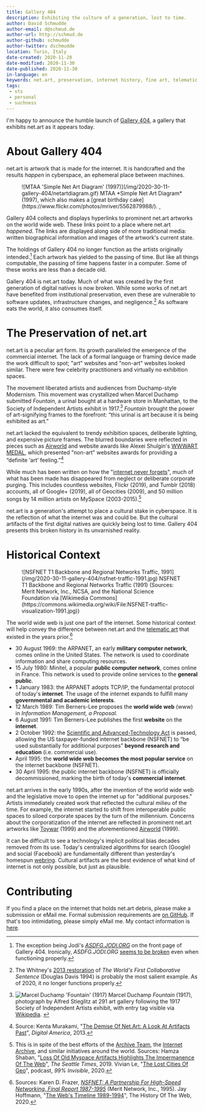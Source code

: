 ```yaml
---
title: Gallery 404
description: Exhibiting the culture of a generation, lost to time.
author: David Schmudde
author-email: d@schmud.de
author-url: http://schmud.de
author-github: schmudde
author-twitter: dschmudde
location: Turin, Italy
date-created: 2020-11-28
date-modified: 2020-11-30
date-published: 2020-11-30
in-language: en
keywords: net.art, preservation, internet history, fine art, telematic art
tags:
 - sts
 - personal
 - suchness
---
```


I'm happy to announce the humble launch of [Gallery 404](http://www.netart.today/), a gallery that exhibits net.art as it appears today.

# About Gallery 404

net.art is artwork that is made for the internet. It is handcrafted and the results *happen* in cyberspace, an ephemeral place between machines.

<figure class="fullwidth">
![MTAA 'Simple Net Art Diagram' (1997)](/img/2020-30-11-gallery-404/netartdiagram.gif)
MTAA *Simple Net Art Diagram* (1997), which also makes a [great birthday cake](https://www.flickr.com/photos/mriver/5562879988/). <span property="license"><a class="link" href="https://creativecommons.org/licenses/by/2.5/" rel="license"><i class="fab fa-creative-commons"></i>&nbsp;<i class="fab fa-creative-commons-by"></i></a></span>
</figure>

Gallery 404 collects and displays hyperlinks to prominent net.art artworks on the world wide web. These links point to a place where net.art *happened*. The links are displayed along side of more traditional media: written biographical information and images of the artwork's current state.

The holdings of Gallery 404 no longer function as the artists originally intended.[^jodi] Each artwork has yielded to the passing of time. But like all things computable, the passing of time happens faster in a computer. Some of these works are less than a decade old.

[^jodi]: The exception being Jodi's [*ASDFG.JODI.ORG*](http://asdfg.jodi.org) on the front page of Gallery 404. Ironically, *ASDFG.JODI.ORG* [seems to be broken](https://ca.answers.yahoo.com/question/index?qid=20110711192514AApmy6v) even when functioning properly.

Gallery 404 is net.art today. Much of what was created by the first generation of digital natives is now broken. While some works of net.art have benefited from institutional preservation, even these are vulnerable to software updates, infrastructure changes, and negligence.[^whitney] As software eats the world, it also consumes itself.

[^whitney]: The Whitney's [2013 restoration](https://whitney.org/artport/douglas-davis) of *The World's First Collaborative Sentence* (Douglas Davis 1994) is probably the most salient example. As of 2020, it no longer functions properly.

# The Preservation of net.art

net.art is a peculiar art form. Its growth paralleled the emergence of the commercial internet. The lack of a formal language or framing device made the work difficult to spot; "art" websites and "non-art" websites looked similar. There were few celebrity practitioners and virtually no exhibition spaces.

The movement liberated artists and audiences from Duchamp-style Modernism. This movement was crystallized when Marcel Duchamp submitted *Fountain*, a urinal bought at a hardware store in Manhattan, to the Society of Independent Artists exhibit in 1917.[^fountain] *Fountain* brought the power of art-signifying frames to the forefront: &ldquo;this urinal is art because it is being exhibited as art.&rdquo;

[^fountain]: ![Marcel Duchamp 'Fountain' (1917)](/img/2020-30-11-gallery-404/fountain-duchamp-1977.jpg) Marcel Duchamp *Fountain* (1917), photograph by Alfred Stieglitz at 291 art gallery following the 1917 Society of Independent Artists exhibit, with entry tag visible via [Wikipedia](https://commons.wikimedia.org/w/index.php?curid=74693078). <i class="fab fa-creative-commons-pd"></i>

net.art lacked the equivalent to trendy exhibition spaces, deliberate lighting, and expensive picture frames. The blurred boundaries were reflected in pieces such as [Airworld](https://sites.rhizome.org/anthology/airworld.html) and website awards like Alexei Shulgin's [WWWART MEDAL](http://www.easylife.org/award/), which presented "non-art" websites awards for providing a &ldquo;definite &lsquo;art&rsquo; feeling.&rdquo;[^wwwart]

[^wwwart]: Source: Kenta Murakami, "[The Demise Of Net.Art: A Look At Artifacts Past](https://www.digitalamerica.org/the-demise-of-net-art-a-look-at-artifacts-past-kenta-murakami/)", *Digital America*, 2013.

While much has been written on how the "[internet never forgets](https://www.nytimes.com/2010/07/25/magazine/25privacy-t2.html)", much of what has been made has disappeared from neglect or deliberate corporate purging. This includes countless websites, Flickr (2019), and Tumblr (2018) accounts, all of Google+ (2019), all of Geocities (2009), and 50 million songs by 14 million artists on MySpace (2003-2015).[^losses]

[^losses]: This is in spite of the best efforts of the [Archive Team](http://archiveteam.org/), the [Internet Archive](https://archive.org), and similar initiatives around the world. Sources: Hamza Shaban, "[Loss Of Old Myspace Artifacts Highlights The Impermanence Of The Web](https://www.seattletimes.com/business/loss-of-old-myspace-artifacts-highlights-the-impermanence-of-the-web/)", *The Seattle Times*, 2019. Vivian Le, "[The Lost Cities Of Geo](https://99percentinvisible.org/episode/the-lost-cities-of-geo/)", podcast, *99% Invisible*, 2020.

net.art is a generation's attempt to place a cultural stake in cyberspace. It is the reflection of what the internet was and could be. But the cultural artifacts of the first digital natives are quickly being lost to time. Gallery 404 presents this broken history in its unvarnished reality.

# Historical Context

<figure>
![NSFNET T1 Backbone and Regional Networks Traffic, 1991](/img/2020-30-11-gallery-404/nsfnet-traffic-1991.jpg) NSFNET T1 Backbone and Regional Networks Traffic (1991) (Sources: Merit Network, Inc., NCSA, and the National Science Foundation via [Wikimedia Commons](https://commons.wikimedia.org/wiki/File:NSFNET-traffic-visualization-1991.jpg)) <i class="fab fa-creative-commons-pd"></i>
</figure>

The world wide web is just one part of the internet. Some historical context will help convey the difference between net.art and the [telematic art](https://en.wikipedia.org/wiki/Telematic_art) that existed in the years prior.[^timeline]

- 30 August 1969: the ARPANET, an early **military computer network**, comes online in the United States. The network is used to coordinate information and share computing resources.
- 15 July 1980: Minitel, a popular **public computer network**, comes online in France. This network is used to provide online services to the **general public**.
- 1 January 1983: the ARPANET adopts TCP/IP, the fundamental protocol of today's **internet**. The usage of the internet expands to fulfill many **governmental and academic interests**.
- 12 March 1989: Tim Berners-Lee proposes the **world wide web** (www) in *Information Management, a Proposal*.
- 6 August 1991: Tim Berners-Lee publishes the first **website** on the **internet**.
- 2 October 1992: the [Scientific and Advanced-Technology Act](https://www.congress.gov/bill/102nd-congress/senate-bill/1146) is passed, allowing the US taxpayer-funded internet backbone (NSFNET) to &ldquo;be used substantially for additional purposes&rdquo; **beyond research and education** (i.e. commercial use).
- April 1995: the **world wide web becomes the most popular service** on the internet backbone (NSFNET).
- 30 April 1995: the public internet backbone (NSFNET) is officially decommissioned, marking the birth of today's **commercial internet**.

net.art arrives in the early 1990s, after the invention of the world wide web and the legislative move to open the internet up for "additional purposes." Artists immediately created work that reflected the cultural milieu of the time. For example, the internet started to shift from interoperable public spaces to siloed corporate spaces by the turn of the millennium. Concerns about the corporatization of the internet are reflected in prominent net.art artworks like [Toywar](http://history.etoy.com/stories/entries/49/index.html) (1999) and the aforementioned [Airworld](https://sites.rhizome.org/anthology/airworld.html) (1999).

It can be difficult to see a technology's implicit political bias decades removed from its use. Today's centralized algorithms for search (Google) and social (Facebook) are fundamentally different than yesterday's homespun [webring](https://en.wikipedia.org/wiki/Webring). Cultural artifacts are the best evidence of what kind of internet is not only possible, but just as plausible.

[^timeline]: Sources: Karen D. Frazer, [*NSFNET: A Partnership For High-Speed Networking, Final Report 1987-1995*](https://www.merit.edu/wp-content/uploads/2019/06/NSFNET_final-1.pdf) (Merit Network, Inc., 1995). Jay Hoffmann, "[The Web's Timeline 1989-1994](https://thehistoryoftheweb.com/timeline/?date_from=1989&date_to=1994)", The History Of The Web, 2020.

# Contributing

If you find a place on the internet that holds net.art debris, please make a submission or eMail me. Formal submission requirements are [on GitHub](https://github.com/schmudde/netart.today#submissions). If that's too intimidating, please simply eMail me. My contact information is [here](https://schmud.de/pages/about.html).
